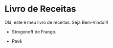 # Livro de Receitas 

Olá, este é meu livro de receitas. Seja Bem-Vindo!!!

- Strogonoff de Frango.

- Pavê